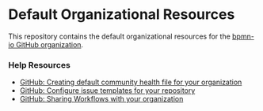 # Default Organizational Resources

This repository contains the default organizational resources for the [bpmn-io GitHub organization](https://github.com/bpmn-io).


### Help Resources

* [GitHub: Creating default community health file for your organization](https://help.github.com/en/github/building-a-strong-community/creating-a-default-community-health-file-for-your-organization)
* [GitHub: Configure issue templates for your repository](https://help.github.com/en/github/building-a-strong-community/configuring-issue-templates-for-your-repository)
* [GitHub: Sharing Workflows with your organization](https://docs.github.com/en/actions/learn-github-actions/sharing-workflows-with-your-organization)